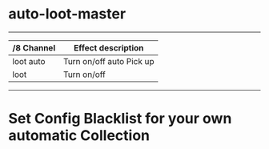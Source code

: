 # auto-loot-master

------

/8 Channel | Effect description
--- | ---
loot auto | Turn on/off auto Pick up
loot | Turn on/off

---

# Set Config Blacklist for your own automatic Collection
